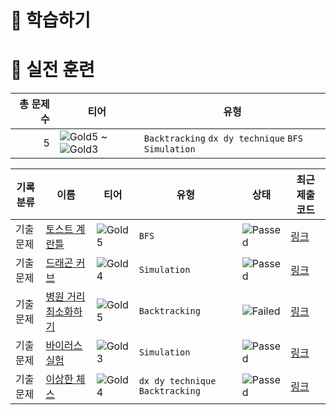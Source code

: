 # 📖 학습하기

# 🥇 실전 훈련
|총 문제 수|티어|유형|
|---:|---|---|
|5|![Gold5][g5] ~ ![Gold3][g3]|`Backtracking` `dx dy technique` `BFS` `Simulation`|

|기록분류|이름|티어|유형|상태|최근 제출 코드|
|---|---|---|---|---|---|
|기출문제|[토스트 계란틀](https://www.codetree.ai/training-field/frequent-problems/problems/toast-eggmold)|![Gold5][g5]|`BFS`|![Passed][passed]|[링크](https://github.com/threepebbles/codetree-TILs/blob/main/240623/%ED%86%A0%EC%8A%A4%ED%8A%B8%20%EA%B3%84%EB%9E%80%ED%8B%80/toast-eggmold.cpp)|
|기출문제|[드래곤 커브](https://www.codetree.ai/training-field/frequent-problems/problems/dragon-curve)|![Gold4][g4]|`Simulation`|![Passed][passed]|[링크](https://github.com/threepebbles/codetree-TILs/blob/main/240623/%EB%93%9C%EB%9E%98%EA%B3%A4%20%EC%BB%A4%EB%B8%8C/dragon-curve.cpp)|
|기출문제|[병원 거리 최소화하기](https://www.codetree.ai/training-field/frequent-problems/problems/min-of-hospital-distance)|![Gold5][g5]|`Backtracking`|![Failed][failed]|[링크](https://github.com/threepebbles/codetree-TILs/blob/main/240623/%EB%B3%91%EC%9B%90%20%EA%B1%B0%EB%A6%AC%20%EC%B5%9C%EC%86%8C%ED%99%94%ED%95%98%EA%B8%B0/min-of-hospital-distance.cpp)|
|기출문제|[바이러스 실험](https://www.codetree.ai/training-field/frequent-problems/problems/virus-experiment)|![Gold3][g3]|`Simulation`|![Passed][passed]|[링크](https://github.com/threepebbles/codetree-TILs/blob/main/240623/%EB%B0%94%EC%9D%B4%EB%9F%AC%EC%8A%A4%20%EC%8B%A4%ED%97%98/virus-experiment.cpp)|
|기출문제|[이상한 체스](https://www.codetree.ai/training-field/frequent-problems/problems/odd-chess)|![Gold4][g4]|`dx dy technique` `Backtracking`|![Passed][passed]|[링크](https://github.com/threepebbles/codetree-TILs/blob/main/240623/%EC%9D%B4%EC%83%81%ED%95%9C%20%EC%B2%B4%EC%8A%A4/odd-chess.cpp)|










[b5]: https://img.shields.io/badge/Bronze_5-%235D3E31.svg
[b4]: https://img.shields.io/badge/Bronze_4-%235D3E31.svg
[b3]: https://img.shields.io/badge/Bronze_3-%235D3E31.svg
[b2]: https://img.shields.io/badge/Bronze_2-%235D3E31.svg
[b1]: https://img.shields.io/badge/Bronze_1-%235D3E31.svg
[s5]: https://img.shields.io/badge/Silver_5-%23394960.svg
[s4]: https://img.shields.io/badge/Silver_4-%23394960.svg
[s3]: https://img.shields.io/badge/Silver_3-%23394960.svg
[s2]: https://img.shields.io/badge/Silver_2-%23394960.svg
[s1]: https://img.shields.io/badge/Silver_1-%23394960.svg
[g5]: https://img.shields.io/badge/Gold_5-%23FFC433.svg
[g4]: https://img.shields.io/badge/Gold_4-%23FFC433.svg
[g3]: https://img.shields.io/badge/Gold_3-%23FFC433.svg
[g2]: https://img.shields.io/badge/Gold_2-%23FFC433.svg
[g1]: https://img.shields.io/badge/Gold_1-%23FFC433.svg
[p5]: https://img.shields.io/badge/Platinum_5-%2376DDD8.svg
[p4]: https://img.shields.io/badge/Platinum_4-%2376DDD8.svg
[p3]: https://img.shields.io/badge/Platinum_3-%2376DDD8.svg
[p2]: https://img.shields.io/badge/Platinum_2-%2376DDD8.svg
[p1]: https://img.shields.io/badge/Platinum_1-%2376DDD8.svg
[passed]: https://img.shields.io/badge/Passed-%23009D27.svg
[failed]: https://img.shields.io/badge/Failed-%23D24D57.svg
[easy]: https://img.shields.io/badge/쉬움-%235cb85c.svg?for-the-badge
[medium]: https://img.shields.io/badge/보통-%23FFC433.svg?for-the-badge
[hard]: https://img.shields.io/badge/어려움-%23D24D57.svg?for-the-badge